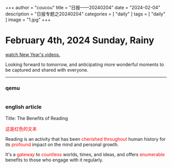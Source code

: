 +++
author = "coucou"
title = "日报——20240204"
date = "2024-02-04"
description = "日报专题之20240204"
categories = [
    "daily"
]
tags = [
    "daily"
]
image = "1.jpg"
+++

<!-- ![](1.jpg) -->

# February 4th, 2024  Sunday, Rainy




[watch New Year's videos.](./newyear.mp4) 

<!-- <video width="320" height="240" autoplay controls>
  <source src="./newyear.mp4" type="video/mp4">
  对不起，您的浏览器不支持内嵌视频。
</video> -->
Looking forward to tomorrow, and anticipating more wonderful moments to be captured and shared with everyone.

---

### qemu 
```java

```

### english article

Title: The Benefits of Reading

<span style="color:red">这是红色的文本</span>

Reading is an activity that has been <span style="color:red">cherished throughout</span>  human history for its <span style="color:red">profound</span> impact on the mind and personal growth.

 It's a <span style="color:red">gateway</span> to <span style="color:red">countless</span> worlds, times, and ideas, and offers <span style="color:red">enumerable</span> benefits to those who engage with it regularly.











